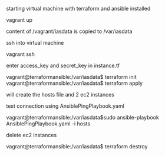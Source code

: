 starting virtual machine with terraform and ansible installed

vagrant up



content of /vagrant/iasdata is copied to /var/iasdata



ssh into virtual machine

vagrant ssh


enter access_key and secret_key in instance.tf


vagrant@terraformansible:/var/iasdata$ terraform init
vagrant@terraformansible:/var/iasdata$ terraform apply

will create the hosts file and 2 ec2 instances



test connection using AnsiblePingPlaybook.yaml


vagrant@terraformansible:/var/iasdata$sudo ansible-playbook AnsiblePingPlaybook.yaml -i hosts


delete ec2 instances

vagrant@terraformansible:/var/iasdata$ terraform destroy
